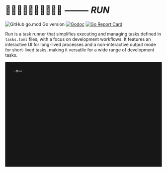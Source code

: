 # 🏃🏽‍♀️🏃🏾‍♂️🏃🏻‍♀️💨 **_⸻ RUN_**

![GitHub go.mod Go version](https://img.shields.io/github/go-mod/go-version/amonks/run?logo=go&logoColor=white&label=%20&labelColor=gray&color=00ADD8)
[![Godoc](https://img.shields.io/badge/go-docs-blue?logo=go&logoColor=white&label=%20&labelColor=gray&color=blue)](https://amonks.github.io/run)
[![Go Report Card](https://goreportcard.com/badge/github.com/amonks/run)](https://goreportcard.com/report/github.com/amonks/run)

Run is a task runner that simplifies executing and managing tasks defined in `tasks.toml` files, with a focus on development workflows. It features an interactive UI for long-lived processes and a non-interactive output mode for short-lived tasks, making it versatile for a wide range of development tasks.

<img alt="interactive TUI" src="screenshots/tui.gif?raw=true" />
